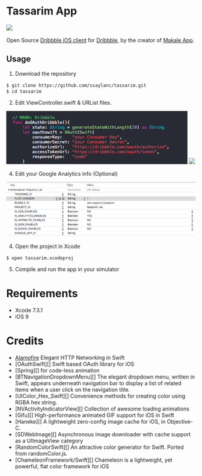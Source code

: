 # Tassarim App

![](Screenshots/tassarimapp.png)

Open Source [Dribbble iOS client](https://itunes.apple.com/tr/app/tassarim/id1192816659?mt=8) for [Dribbble](www.dribbble.com), by the creator of [Makale App](https://itunes.apple.com/tr/app/makale-app/id1018812586?mt=8).

## Usage

1) Download the repository

```
$ git clone https://github.com/ssaylanc/tassarim.git
$ cd tassarim
```
    
2) Edit ViewController.swift & URList files.

![](Screenshots/dribbble1.png)
![](Screenshots/dribbble2.jpg)

4) Edit your Google Analytics info (Optional)

![](Screenshots/google.png)

4) Open the project in Xcode

```
$ open tassarim.xcodeproj
```

5) Compile and run the app in your simulator

# Requirements

- Xcode 7.3.1
- iOS 9

# Credits

- [Alamofire]() Elegant HTTP Networking in Swift
- [OAuthSwift][] Swift based OAuth library for iOS
- [Spring][] for code-less animation
- [BTNavigationDropdownMenu][] The elegant dropdown menu, written in Swift, appears underneath navigation bar to display a list of related items when a user click on the navigation title.
- [UIColor_Hex_Swift][] Convenience methods for creating color using RGBA hex string.
- [NVActivityIndicatorView][] Collection of awesome loading animations
- [Gifu][] High-performance animated GIF support for iOS in Swift
- [Haneke][] A lightweight zero-config image cache for iOS, in Objective-C.
- [SDWebImage][] Asynchronous image downloader with cache support as a UIImageView category
- [RandomColorSwift][] An attractive color generator for Swift. Ported from randomColor.js.
- [ChameleonFramework/Swift][] Chameleon is a lightweight, yet powerful, flat color framework for iOS
